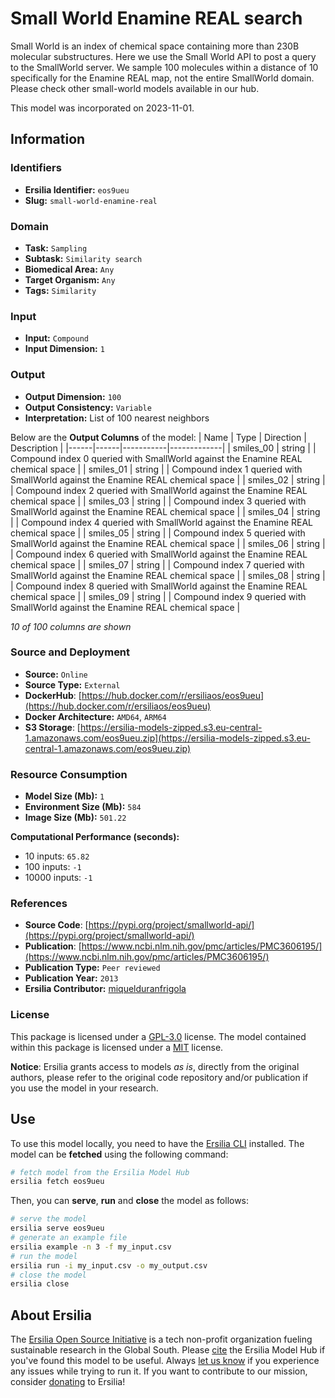 # Small World Enamine REAL search

Small World is an index of chemical space containing more than 230B molecular substructures. Here we use the Small World API to post a query to the SmallWorld server. We sample 100 molecules within a distance of 10 specifically for the Enamine REAL map, not the entire SmallWorld domain. Please check other small-world models available in our hub.

This model was incorporated on 2023-11-01.


## Information
### Identifiers
- **Ersilia Identifier:** `eos9ueu`
- **Slug:** `small-world-enamine-real`

### Domain
- **Task:** `Sampling`
- **Subtask:** `Similarity search`
- **Biomedical Area:** `Any`
- **Target Organism:** `Any`
- **Tags:** `Similarity`

### Input
- **Input:** `Compound`
- **Input Dimension:** `1`

### Output
- **Output Dimension:** `100`
- **Output Consistency:** `Variable`
- **Interpretation:** List of 100 nearest neighbors

Below are the **Output Columns** of the model:
| Name | Type | Direction | Description |
|------|------|-----------|-------------|
| smiles_00 | string |  | Compound index 0 queried with SmallWorld against the Enamine REAL chemical space |
| smiles_01 | string |  | Compound index 1 queried with SmallWorld against the Enamine REAL chemical space |
| smiles_02 | string |  | Compound index 2 queried with SmallWorld against the Enamine REAL chemical space |
| smiles_03 | string |  | Compound index 3 queried with SmallWorld against the Enamine REAL chemical space |
| smiles_04 | string |  | Compound index 4 queried with SmallWorld against the Enamine REAL chemical space |
| smiles_05 | string |  | Compound index 5 queried with SmallWorld against the Enamine REAL chemical space |
| smiles_06 | string |  | Compound index 6 queried with SmallWorld against the Enamine REAL chemical space |
| smiles_07 | string |  | Compound index 7 queried with SmallWorld against the Enamine REAL chemical space |
| smiles_08 | string |  | Compound index 8 queried with SmallWorld against the Enamine REAL chemical space |
| smiles_09 | string |  | Compound index 9 queried with SmallWorld against the Enamine REAL chemical space |

_10 of 100 columns are shown_
### Source and Deployment
- **Source:** `Online`
- **Source Type:** `External`
- **DockerHub**: [https://hub.docker.com/r/ersiliaos/eos9ueu](https://hub.docker.com/r/ersiliaos/eos9ueu)
- **Docker Architecture:** `AMD64`, `ARM64`
- **S3 Storage**: [https://ersilia-models-zipped.s3.eu-central-1.amazonaws.com/eos9ueu.zip](https://ersilia-models-zipped.s3.eu-central-1.amazonaws.com/eos9ueu.zip)

### Resource Consumption
- **Model Size (Mb):** `1`
- **Environment Size (Mb):** `584`
- **Image Size (Mb):** `501.22`

**Computational Performance (seconds):**
- 10 inputs: `65.82`
- 100 inputs: `-1`
- 10000 inputs: `-1`

### References
- **Source Code**: [https://pypi.org/project/smallworld-api/](https://pypi.org/project/smallworld-api/)
- **Publication**: [https://www.ncbi.nlm.nih.gov/pmc/articles/PMC3606195/](https://www.ncbi.nlm.nih.gov/pmc/articles/PMC3606195/)
- **Publication Type:** `Peer reviewed`
- **Publication Year:** `2013`
- **Ersilia Contributor:** [miquelduranfrigola](https://github.com/miquelduranfrigola)

### License
This package is licensed under a [GPL-3.0](https://github.com/ersilia-os/ersilia/blob/master/LICENSE) license. The model contained within this package is licensed under a [MIT](LICENSE) license.

**Notice**: Ersilia grants access to models _as is_, directly from the original authors, please refer to the original code repository and/or publication if you use the model in your research.


## Use
To use this model locally, you need to have the [Ersilia CLI](https://github.com/ersilia-os/ersilia) installed.
The model can be **fetched** using the following command:
```bash
# fetch model from the Ersilia Model Hub
ersilia fetch eos9ueu
```
Then, you can **serve**, **run** and **close** the model as follows:
```bash
# serve the model
ersilia serve eos9ueu
# generate an example file
ersilia example -n 3 -f my_input.csv
# run the model
ersilia run -i my_input.csv -o my_output.csv
# close the model
ersilia close
```

## About Ersilia
The [Ersilia Open Source Initiative](https://ersilia.io) is a tech non-profit organization fueling sustainable research in the Global South.
Please [cite](https://github.com/ersilia-os/ersilia/blob/master/CITATION.cff) the Ersilia Model Hub if you've found this model to be useful. Always [let us know](https://github.com/ersilia-os/ersilia/issues) if you experience any issues while trying to run it.
If you want to contribute to our mission, consider [donating](https://www.ersilia.io/donate) to Ersilia!
